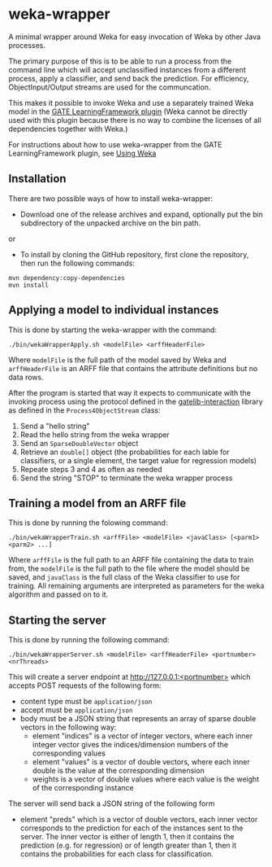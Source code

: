 # weka-wrapper

A minimal wrapper around Weka for easy invocation of Weka by other Java processes.

The primary purpose of this is to be able to run a process from the command line which will accept
unclassified instances from a different process, apply a classifier, and send back the
prediction. For efficiency, ObjectInput/Output streams are used for the communcation.

This makes it possible to invoke Weka and use a separately trained Weka model in the
[GATE LearningFramework plugin](https://github.com/GateNLP/gateplugin-LearningFramework) (Weka cannot be directly used with this plugin because
there is no way to combine the licenses of all dependencies together with Weka.)

For instructions about how to use weka-wrapper from the GATE LearningFramework plugin, see [Using Weka](https://github.com/GateNLP/gateplugin-LearningFramework/wiki/UsingWeka)

## Installation

There are two possible ways of how to install weka-wrapper:

* Download one of the release archives and expand, optionally put the bin subdirectory of the unpacked archive on the bin path.

or

* To install by cloning the GitHub repository, first clone the repository, then run the
following commands:
````
mvn dependency:copy-dependencies
mvn install
````

## Applying a model to individual instances

This is done by starting the weka-wrapper with the command:
````
./bin/wekaWrapperApply.sh <modelFile> <arffHeaderFile>
````
Where `modelFile` is the full path of the model saved by Weka and `arffHeaderFile` is an ARFF file that contains the attribute definitions but no data rows.

After the program is started that way it expects to communicate with the invoking process using the protocol defined in the [gatelib-interaction](https://github.com/GateNLP/gatelib-interaction) library as defined in the `Process4ObjectStream` class:
1. Send a "hello string"
2. Read the hello string from the weka wrapper
3. Send an `SparseDoubleVector` object
4. Retrieve an `double[]` object (the probabilities for each lable for classifiers, or a single element, the target value for regression models)
5. Repeate steps 3 and 4 as often as needed
6. Send the string "STOP" to terminate the weka wrapper process

## Training a model from an ARFF file

This is done by running the folowing command:
````
./bin/wekaWrapperTrain.sh <arffFile> <modelFile> <javaClass> [<parm1> <parm2> ...]
````
Where `arffFile` is the full path to an ARFF file containing the data to train from, the `modelFile` is the full path to the file where the model should be saved, and `javaClass` is the full class of the Weka classifier to use for training. All remaining arguments are interpreted as parameters for the weka algorithm and passed on to it. 

## Starting the server

This is done by running the following command:
````
./bin/wekaWrapperServer.sh <modelFile> <arffHeaderFile> <portnumber> <nrThreads>
````

This will create a server endpoint at http://127.0.0.1:<portnumber> which accepts 
POST requests of the following form:
* content type must be `application/json`
* accept must be `application/json`
* body must be a JSON string that represents an array of sparse double vectors in the following way:
  * element "indices" is a vector of integer vectors, where each inner integer vector gives the indices/dimension numbers of the corresponding values
  * element "values" is a vector of double vectors, where each inner double is the value at the corresponding dimension
  * weights is a vector of double values where each value is the weight of the corresponding instance

The server will send back a JSON string of the following form
* element "preds" which is a vector of double vectors, each inner vector corresponds to the prediction for each of the instances sent to the server. The inner vector is either of length 1, then it contains the prediction (e.g. for regression) or of length greater than 1, then it contains the probabilities for each class for classification.
